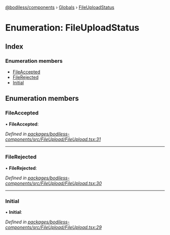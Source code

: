 [@bodiless/components](../README.md) › [Globals](../globals.md) › [FileUploadStatus](fileuploadstatus.md)

# Enumeration: FileUploadStatus

## Index

### Enumeration members

* [FileAccepted](fileuploadstatus.md#fileaccepted)
* [FileRejected](fileuploadstatus.md#filerejected)
* [Initial](fileuploadstatus.md#initial)

## Enumeration members

###  FileAccepted

• **FileAccepted**:

*Defined in [packages/bodiless-components/src/FileUpload/FileUpload.tsx:31](https://github.com/johnsonandjohnson/Bodiless-JS/blob/06236633/packages/bodiless-components/src/FileUpload/FileUpload.tsx#L31)*

___

###  FileRejected

• **FileRejected**:

*Defined in [packages/bodiless-components/src/FileUpload/FileUpload.tsx:30](https://github.com/johnsonandjohnson/Bodiless-JS/blob/06236633/packages/bodiless-components/src/FileUpload/FileUpload.tsx#L30)*

___

###  Initial

• **Initial**:

*Defined in [packages/bodiless-components/src/FileUpload/FileUpload.tsx:29](https://github.com/johnsonandjohnson/Bodiless-JS/blob/06236633/packages/bodiless-components/src/FileUpload/FileUpload.tsx#L29)*
